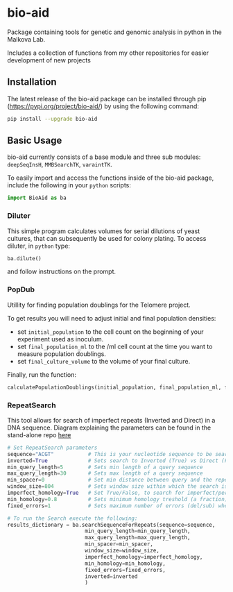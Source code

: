 # bio-aid
Package containing tools for genetic and genomic analysis in python in the Malkova Lab.

Includes a collection of functions from my other repositories for easier development of new projects

## Installation
The latest release of the bio-aid package can be installed through pip (https://pypi.org/project/bio-aid/) by using the following command:
```bash
pip install --upgrade bio-aid
```
## Basic Usage
bio-aid currently consists of a base module and three sub modules: `deepSeqInsH`, `MMBSearchTK`, `varaintTK`.

To easily import and access the functions inside of the bio-aid package, include the following in your `python` scripts:

```python
import BioAid as ba
```
### Diluter
This simple program calculates volumes for serial dilutions of yeast cultures, that can subsequently be used for colony plating. To access diluter, in `python` type:
```python
ba.dilute()
```
and follow instructions on the prompt.

### PopDub
Utillity for finding population doublings for the Telomere project.

To get results you will need to adjust initial and final population densities:
- set `initial_population` to the cell count on the beginning of your experiment used as inoculum.
- set `final_population_ml` to the /ml cell count at the time you want to measure population doublings.
- set `final_culture_volume` to the volume of your final culture.

Finally, run the function:
```python
calculatePopulationDoublings(initial_population, final_population_ml, final_culture_volume)
```
### RepeatSearch
This tool allows for search of imperfect repeats (Inverted and Direct) in a DNA sequence. Diagram explaining the parameters can be found in the stand-alone repo [here](https://github.com/tvarovski/RepeatSearchTools) 

```python
# Set RepeatSearch parameters
sequence="ACGT"           # This is your nucleotide sequence to be searched for repeats
inverted=True             # Sets search to Inverted (True) vs Direct (False) repeats
min_query_length=5        # Sets min length of a query sequence
max_query_length=30       # Sets max length of a query sequence
min_spacer=0              # Set min distance between query and the repeat
window_size=804           # Sets window size within which the search is confined
imperfect_homology=True   # Set True/False, to search for imperfect/perfect homologies.
min_homology=0.8          # Sets minimum homology treshold (a fraction) when imperfect_homology=True,  
fixed_errors=1            # Sets maximum number of errors (del/sub) when imperfect_homology=True (set to False or to an integer)

# To run the Search execute the following:
results_dictionary = ba.searchSequenceForRepeats(sequence=sequence,
                         min_query_length=min_query_length,
                         max_query_length=max_query_length,
                         min_spacer=min_spacer,
                         window_size=window_size,
                         imperfect_homology=imperfect_homology,
                         min_homology=min_homology,
                         fixed_errors=fixed_errors,
                         inverted=inverted
                         )

```



